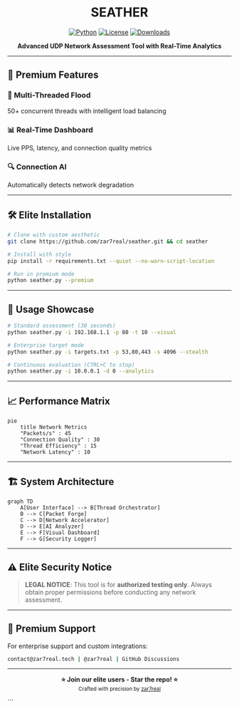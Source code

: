 
# <div align="center"> SEATHER</div>

<div align="center">
  
[![Python](https://img.shields.io/badge/Python-3.8+-blue?logo=python&logoColor=white&style=for-the-badge)](https://python.org)
[![License](https://img.shields.io/badge/License-MIT-purple?style=for-the-badge)](LICENSE)
[![Downloads](https://img.shields.io/github/downloads/zar7real/seather/total?color=green&style=for-the-badge)](https://github.com/zar7real/seather/releases)
  
**Advanced UDP Network Assessment Tool with Real-Time Analytics**

</div>

---

## 🌟 **Premium Features**

<div class="grid-container">
  <div class="grid-item">
    <h3>🚀 Multi-Threaded Flood</h3>
    <p>50+ concurrent threads with intelligent load balancing</p>
  </div>
  <div class="grid-item">
    <h3>📊 Real-Time Dashboard</h3>
    <p>Live PPS, latency, and connection quality metrics</p>
  </div>
  <div class="grid-item">
    <h3>🔍 Connection AI</h3>
    <p>Automatically detects network degradation</p>
  </div>
</div>

---

## 🛠 **Elite Installation**

```bash
# Clone with custom aesthetic
git clone https://github.com/zar7real/seather.git && cd seather

# Install with style
pip install -r requirements.txt --quiet --no-warn-script-location

# Run in premium mode
python seather.py --premium
```

---

## 💎 **Usage Showcase**

```bash
# Standard assessment (30 seconds)
python seather.py -i 192.168.1.1 -p 80 -t 10 --visual

# Enterprise target mode
python seather.py -i targets.txt -p 53,80,443 -s 4096 --stealth

# Continuous evaluation (CTRL+C to stop)
python seather.py -i 10.0.0.1 -d 0 --analytics
```


---

## 📈 **Performance Matrix**

```mermaid
pie
    title Network Metrics
    "Packets/s" : 45
    "Connection Quality" : 30
    "Thread Efficiency" : 15
    "Network Latency" : 10
```

---

## 🏗 **System Architecture**

```mermaid
graph TD
    A[User Interface] --> B[Thread Orchestrator]
    B --> C[Packet Forge]
    C --> D[Network Accelerator]
    D --> E[AI Analyzer]
    E --> F[Visual Dashboard]
    F --> G[Security Logger]
```

---

## ⚠ **Elite Security Notice**

> **LEGAL NOTICE**: This tool is for **authorized testing only**. Always obtain proper permissions before conducting any network assessment.

---

## 🎩 **Premium Support**

For enterprise support and custom integrations:

```bash
contact@zar7real.tech | @zar7real | GitHub Discussions
```

---

<div align="center">

**⭐ Join our elite users - Star the repo! ⭐**
<br>
<sub>Crafted with precision by <a href="https://github.com/zar7real">zar7real</a></sub>

</div>
```
